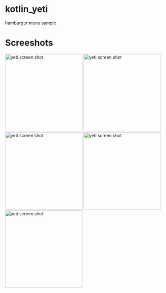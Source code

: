 # kotlin_yeti
hamburger menu sample

# Screeshots
<img alt="yeti screen shot" src="https://user-images.githubusercontent.com/49415826/55843042-21eb1f80-5b71-11e9-8d1c-b975c326a2ea.jpg" width="250"> <img alt="yeti screen shot" src="https://user-images.githubusercontent.com/49415826/55843045-21eb1f80-5b71-11e9-9b57-03b2b381c4c1.jpg" width="250"> <img alt="yeti screen shot" src="https://user-images.githubusercontent.com/49415826/55843043-21eb1f80-5b71-11e9-838f-352d75c03457.jpg" width="250"> <img alt="yeti screen shot" src="https://user-images.githubusercontent.com/49415826/55843046-21eb1f80-5b71-11e9-9e6f-c8334b3c605b.jpg" width="250"> <img alt="yeti screen shot" src="https://user-images.githubusercontent.com/49415826/55843047-2283b600-5b71-11e9-90e0-9176cd0f82ea.jpg" width="250">
